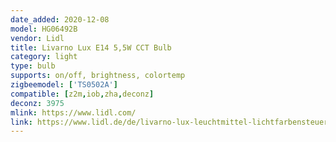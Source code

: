 ```yaml
---
date_added: 2020-12-08
model: HG06492B
vendor: Lidl
title: Livarno Lux E14 5,5W CCT Bulb
category: light
type: bulb
supports: on/off, brightness, colortemp
zigbeemodel: ['TS0502A']
compatible: [z2m,iob,zha,deconz]
deconz: 3975
mlink: https://www.lidl.com/
link: https://www.lidl.de/de/livarno-lux-leuchtmittel-lichtfarbensteuerung-zigbee-smart-home/p354568
---
```

